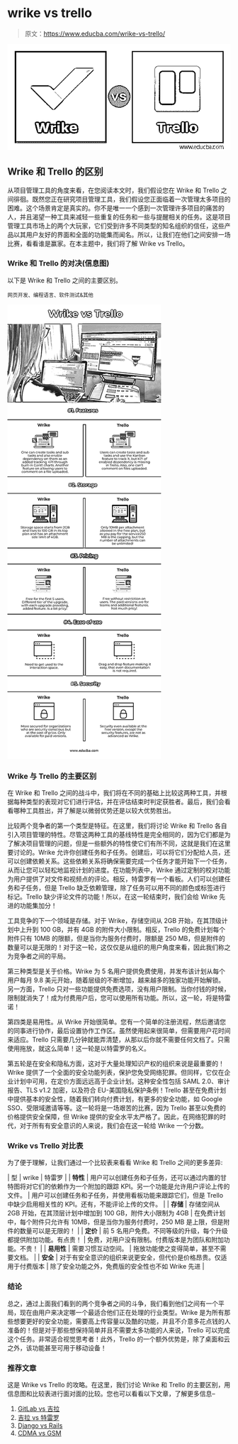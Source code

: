 # wrike vs trello

> 原文：<https://www.educba.com/wrike-vs-trello/>

![Wrike vs Trello](img/36aa58f036e16f9f119dd8a80a0d93f5.png)



## Wrike 和 Trello 的区别

从项目管理工具的角度来看，在您阅读本文时，我们假设您在 Wrike 和 Trello 之间徘徊。既然您正在研究项目管理工具，我们假设您正面临着一次管理太多项目的困难。这个场景肯定是真实的。你不是唯一一个感到一次管理许多项目的痛苦的人，并且渴望一种工具来减轻一些重复的任务和一些与提醒相关的任务。这是项目管理工具市场上的两个大玩家，它们受到许多不同类型的知名组织的信任，这些产品以其用户友好的界面和全面的功能集而闻名。所以，让我们在他们之间安排一场比赛，看看谁是赢家。在本主题中，我们将了解 Wrike vs Trello。

### Wrike 和 Trello 的对决(信息图)

以下是 Wrike 和 Trello 之间的主要区别。

<small>网页开发、编程语言、软件测试&其他</small>

![Wrike vs Trello info](img/eed4749ab100d2c984eb8ca270271be8.png)



### Wrike 与 Trello 的主要区别

在 Wrike 和 Trello 之间的战斗中，我们将在不同的基础上比较这两种工具，并根据每种类型的表现对它们进行评估，并在评估结束时判定获胜者。最后，我们会看看哪种工具胜出，并了解是以微弱优势还是以较大优势胜出。

比较两个竞争者的第一个类型是特征。在这里，我们将讨论 Wrike 和 Trello 各自引入项目管理的特性。尽管这两种工具的基线特性是完全相同的，因为它们都是为了解决项目管理的问题，但是一些额外的特性使它们有所不同，这就是我们在这里要讨论的。Wrike 允许你创建任务和子任务。创建后，可以将它们分配给人员，还可以创建依赖关系。这些依赖关系将确保需要完成一个任务才能开始下一个任务，从而让您可以轻松地监视计划的进度。在功能列表中，Wrike 通过定制的校对功能为用户提供了对文件和视频点的评论。相反，特雷罗有一个看板。人们可以创建任务和子任务，但是 Trello 缺乏依赖管理，除了任务可以用不同的颜色或标签进行标记。Trello 缺少评论文件的功能！所以，在这一轮结束时，我们会给 Wrike 先进的功能集加分！

工具竞争的下一个领域是存储。对于 Wrike，存储空间从 2GB 开始，在其顶级计划中上升到 100 GB，并有 4GB 的附件大小限制。相反，Trello 的免费计划每个附件只有 10MB 的限额，但是当你为服务付费时，限额是 250 MB，但是附件的数量可以是无限的！对于这一轮，这仅仅是从组织的用户角度来看，因此我们称之为竞争者之间的平局。

第三种类型是关于价格。Wrike 为 5 名用户提供免费使用，并发布该计划从每个用户每月 9.8 美元开始，随着层级的不断增加，越来越多的独家功能开始解锁。另一方面，Trello 只对一些功能提供免费选项，没有用户限制。当你付钱的时候，限制就消失了！成为付费用户后，您可以使用所有功能。所以，这一轮，将是特雷诺！

第四类是易用性。从 Wrike 开始很简单。您有一个简单的注册流程，然后邀请您的同事进行协作，最后设置协作工作区。虽然使用起来很简单，但需要用户花时间来适应。Trello 只需要几分钟就能弄清楚，从那以后你就不需要任何文档了。只需使用拖放，就这么简单！这一轮是以特雷罗的名义。

第五轮是在安全和隐私方面，这对于大量处理知识产权的组织来说是最重要的！Wrike 提供了一个全面的安全功能列表，保护您免受网络犯罪。但同样，它仅在企业计划中可用，在定价方面远远高于企业计划。这种安全性包括 SAML 2.0、审计报告、TLS v1.2 加密，以及符合 EU-美国隐私保护条例！Trello 甚至在免费计划中提供基本的安全性，随着我们转向付费计划，有更多的安全功能，如 Google SSO、受限域邀请等等。这一轮将是一场艰苦的比赛，因为 Trello 甚至以免费的价格提供安全保障，但 Wrike 提供的安全水平太严格了。因此，在网络犯罪的时代，对于所有有安全意识的人来说，我们会在这一轮给 Wrike 一个分数。

### Wrike vs Trello 对比表

为了便于理解，让我们通过一个比较表来看看 Wrike 和 Trello 之间的更多差异:

| 型 | wrike | 特雷罗 |
| **特性** | 用户可以创建任务和子任务，还可以通过内置的甘特图将对它们的依赖作为一个附加的跟踪 KPI。另一个功能是允许用户评论上传的文件。 | 用户可以创建任务和子任务，并使用看板功能来跟踪它们，但是 Trello 中缺少启用相关性的 KPI。还有，不能评论上传的文件。 |
| **存储** | 存储空间从 2GB 开始，在其顶层计划中增加到 100 GB，附件大小限制为 4GB | 在免费计划中，每个附件只允许有 10MB，但是当你为服务付费时，250 MB 是上限，但是附件的数量可以是无限的！ |
| **定价** | 前 5 名用户免费。不同等级的升级，每个升级都提供附加功能。有点贵！ | 免费，对用户没有限制。付费版本是为团队和附加功能。不贵！ |
| **易用性** | 需要习惯互动空间。 | 拖放功能使之变得简单，甚至不需要文档。 |
| **安全** | 对于有安全意识的组织来说更安全，但代价是价格昂贵。仅适用于付费版本 | 除了安全功能之外，免费版的安全性也不如 Wrike 先进 |

### 结论

总之，通过上面我们看到的两个竞争者之间的斗争，我们看到他们之间有一个平局，现在由用户来决定哪一个最适合他们正在处理的行业类型。Wrike 是为所有那些想要更好的安全功能，需要高上传容量以及酷的功能，并且不介意多花点钱的人准备的！但是对于那些想保持简单并且不需要太多功能的人来说，Trello 可以完成这个任务。非常适合视觉思考者！此外，Trello 的一个额外优势是，除了桌面和云之外，该功能甚至可用于移动设备！

### 推荐文章

这是 Wrike vs Trello 的攻略。在这里，我们讨论 Wrike 和 Trello 的主要区别，用信息图和比较表进行面对面的比较。您也可以看看以下文章，了解更多信息–

1.  [GitLab vs 吉拉](https://www.educba.com/gitlab-vs-jira/)
2.  [吉拉 vs 特雷罗](https://www.educba.com/jira-vs-trello/)
3.  [Django vs Rails](https://www.educba.com/django-vs-rails/)
4.  [CDMA vs GSM](https://www.educba.com/cdma-vs-gsm/)





